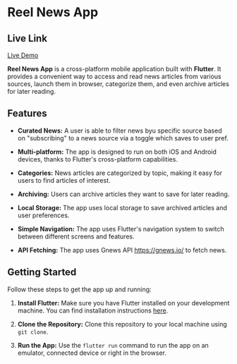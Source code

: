# Reel News App

## Live Link

[Live Demo](https://reelnews.netlify.app)

**Reel News App** is a cross-platform mobile application built with **Flutter**. It provides a convenient way to access and read news articles from various sources, launch them in browser, categorize them, and even archive articles for later reading.

## Features

- **Curated News:** A user is able to filter news byu specific source based on  "subscribing" to a news source via a toggle which saves to user pref.

- **Multi-platform:** The app is designed to run on both iOS and Android devices, thanks to Flutter's cross-platform capabilities.

- **Categories:** News articles are categorized by topic, making it easy for users to find articles of interest.

- **Archiving:** Users can archive articles they want to save for later reading.

- **Local Storage:** The app uses local storage to save archived articles and user preferences.

- **Simple Navigation:** The app uses Flutter's navigation system to switch between different screens and features.

- **API Fetching:** The app uses Gnews API https://gnews.io/ to fetch news.

## Getting Started

Follow these steps to get the app up and running:

1. **Install Flutter:** Make sure you have Flutter installed on your development machine. You can find installation instructions [here](https://flutter.dev/docs/get-started/install).

2. **Clone the Repository:** Clone this repository to your local machine using `git clone`.

3. **Run the App:** Use the `flutter run` command to run the app on an emulator, connected device or right in the browser.
